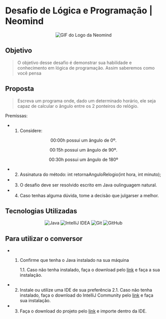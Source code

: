 # **Desafio de Lógica e Programação | Neomind**
<div align="center">

![GIF do Logo da Neomind](https://ci3.googleusercontent.com/mail-img-att/AHTW5s2pnA9HMnFDK7gTznwOmLZr68eqhiVXLYKhLuBgdeyYQk0IOTt0YzarKRWuWRAzfUPiFO9N-6g9zwq0KwLo-S-CAgya5MHzlOBOCUiokSQgBh4QwW4noKJtoXpHmqRdIioAL85rbycere8nOOvlp47Q69SmZH4Kzgj-_VIsUPQC36wCLopU-dOE_EWepG8VIBELxVPXajAp6bnxSAW2w8GYB494Ln8jbEkn5FjxPU408D1xinkRhDY3zp6zqYcZ8ZkipfEFX9hkpPhqDhBvD-GIEzDumgMzq34G6o6vnuZ0hyeHGByNdgzHtl5Sbsl0wrLTZol_JGMw80CI47kXh4pdsPW8ivq7o9ifvSTV32fDUJUX5bnT9CoCv-daziZVgttYXJMdmivubnqZ2e6MP7z4V2ushPGZnz5pbxK1oiFwS9aIakD4XvW0OcAHvhk6BD9dVRmVuOz8dIT5BUr9hM0vaM0y8I9HPsjXLkREFm11rmcHUIMGqn0X3QP-9OAqf6_TAXQC1BcU8dv_MpwX7pz53XsUZr0CO1lGxZ0A3fyGZXeGg5yxCFOPnqwosBYzQHCyN5aHVSwaG5rdprsnYSnPz06SKorzpQ2LIkWcT9cdJzL5y-oCgGQ5rOWq4RJqziMSgvRvWEInyCbIobNZyR-jRdJ2zipA7gO8KxxXgu5mww8PIrGLHVyqfE1hx6Cjrahw-4WVOkc93sLd7VOfyoUM745s9NImaYtC8VRbgZL6XuB2vvFcTSQnf8AM-bubkW57nt8KPH3d5fkRrMXddZG5B2b9uxubgPrK8Iyzd8KkkuNcHfjc2DK4R8wV_BnOFEQwhMl9t203Gh_NQ7nnnFNClirZFkKcNUxxXj0KNMCOKAdL5_tgqWOfiG0FMmF7EYMeyirHUSI_JIZCpReG--Hn5-QqKCMOy8JDRnzrfVgDInra3wGBVaYRoAl74tYZBMjUFCZNaMmeCXNWV5ucw1wgI5KxQDTPbp_1mGuhMGg=s0-l75-ft)

</div>

## **Objetivo**

> O objetivo desse desafio é demonstrar sua habilidade e conhecimento em lógica
de programação. Assim saberemos como você pensa 


## **Proposta**

> Escreva um programa onde, dado um determinado horário, ele seja capaz de calcular o ângulo entre os 2 ponteiros do relógio.

Premissas:

* 1. Considere:

<div align="center">

 00:00h possui um ângulo de 0º.

 00:15h possui um ângulo de 90º.

 00:30h possui um ângulo de 180º

</div> 

* 2. Assinatura do método:
int retornaAnguloRelogio(int hora, int minuto);

* 3. O desafio deve ser resolvido escrito em Java oulinguagem natural.

* 4. Caso tenhas alguma dúvida, tome a decisão que julgarser a melhor.

## **Tecnologias Utilizadas**

<div align="center">

![Java](https://img.shields.io/badge/java-%23ED8B00.svg?style=for-the-badge&logo=java&logoColor=white)
![IntelliJ IDEA](https://img.shields.io/badge/IntelliJIDEA-000000.svg?style=for-the-badge&logo=intellij-idea&logoColor=white)
![Git](https://img.shields.io/badge/git-%23F05033.svg?style=for-the-badge&logo=git&logoColor=white) ![GitHub](https://img.shields.io/badge/github-%23121011.svg?style=for-the-badge&logo=github&logoColor=white)

</div> 

## **Para utilizar o conversor**

* 1. Confirme que tenha o Java instalado na sua máquina

        1.1. Caso não tenha instalado, faça o download pelo [link](https://www.oracle.com/java/technologies/downloads/#jdk19-windows) e faça a sua instalação.

* 2. Instale ou utilize uma IDE de sua preferência
        2.1. Caso não tenha instalado, faça o download do IntelliJ Community pelo [link](https://www.jetbrains.com/idea/download/#section=windows) e faça sua instalação.

* 3. Faça o download do projeto pelo [link](https://github.com/rmcedo/desafio_Neomind.git) e importe dentro da IDE.
